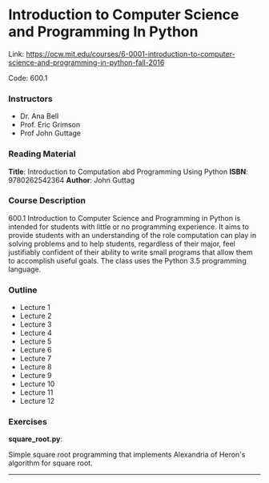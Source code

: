 # Introduction to Computer Science and Programming In Python

Link: https://ocw.mit.edu/courses/6-0001-introduction-to-computer-science-and-programming-in-python-fall-2016

Code: 600.1

### Instructors

- Dr. Ana Bell
- Prof. Eric Grimson
- Prof John Guttage

### Reading Material

**Title**: Introduction to Computation abd Programming Using Python
**ISBN**: 9780262542364
**Author**: John Guttag

### Course Description

600.1 Introduction to Computer Science and Programming in Python is intended
for students with little or no programming experience. It aims to provide
students with an understanding of the role computation can play in solving
problems and to help students, regardless of their major, feel justifiably
confident of their ability to write small programs that allow them to
accomplish useful goals. The class uses the Python 3.5 programming language.

### Outline

- Lecture 1
- Lecture 2
- Lecture 3
- Lecture 4
- Lecture 5
- Lecture 6
- Lecture 7
- Lecture 8
- Lecture 9
- Lecture 10
- Lecture 11
- Lecture 12

### Exercises

**square_root.py**:

Simple square root programming that implements Alexandria of Heron's algorithm for square root.

___
